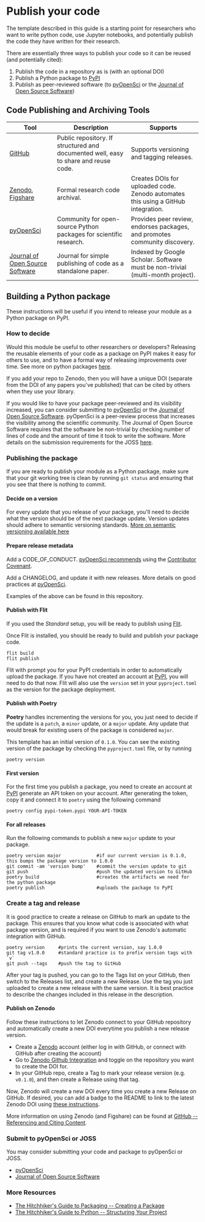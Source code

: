 # Publish your code
The template described in this guide is a starting point for researchers who want to write python code, use Jupyter notebooks, and potentially publish the code they have written for their research.

There are essentially three ways to publish your code so it can be reused (and potentially cited):

1. Publish the code in a repository as is (with an optional DOI)
2. Publish a Python package to [PyPI](https://pypi.org)
3. Publish as peer-reviewed software (to [pyOpenSci](https://www.pyopensci.org) or the [Journal of Open Source Software](https://joss.theoj.org))



## Code Publishing and Archiving Tools

|Tool   |Description   |Supports   |
|---|---|---|
|[GitHub](https://github.com)  |Public repository. If structured and documented well, easy to share and reuse code.​  |Supports versioning and tagging releases.  |
|[Zenodo](https://zenodo.org), [Figshare](https://figshare.com)   |Formal research code archival.​   |Creates DOIs for uploaded code. Zenodo automates this using a GitHub integration.​   |
|[pyOpenSci](https://www.pyopensci.org)   |Community for open-source Python packages for scientific research.​   |Provides peer review, endorses packages, and promotes community discovery.​   |
|[Journal of Open Source Software](https://joss.theoj.org)   |Journal for simple publishing of code as a standalone paper. ​   |Indexed by Google Scholar. Software must be non-trivial (multi-month project).​   |

## Building a Python package

These instructions will be useful if you intend to release your module as a Python package on PyPI.

### How to decide

Would this module be useful to other researchers or developers? Releasing the reusable elements of your code as a package on PyPI makes it easy for others to use, and to have a formal way of releasing improvements over time. See more on python packages [here](https://www.pyopensci.org/python-package-guide/tutorials/intro.html).

If you add your repo to Zenodo, then you will have a unique DOI (separate from the DOI of any papers you've published) that can be cited by others when they use your library.

If you would like to have your package peer-reviewed and its visibility increased, you can consider submitting to [pyOpenSci](https://www.pyopensci.org) or the [Journal of Open Source Software](https://joss.theoj.org). pyOpenSci is a peer-review process that increases the visibility among the scientific community. The Journal of Open Source Software requires that the software be non-trivial by checking number of lines of code and the amount of time it took to write the software. More details on the submission requirements for the JOSS [here](https://joss.readthedocs.io/en/latest/submitting.html).

### Publishing the package

If you are ready to publish your module as a Python package, make sure that your git working tree is clean by running `git status` and ensuring that you see that there is nothing to commit.

#### Decide on a version
For every update that you release of your package, you'll need to decide what the version should be of the next package update. Version updates should adhere to semantic versioning standards. [More on semantic versioning available here](https://devhints.io/semver)

#### Prepare release metadata
Add a CODE_OF_CONDUCT. [pyOpenSci recommends](https://www.pyopensci.org/python-package-guide/documentation/repository-files/code-of-conduct-file.html#why-you-need-a-code-of-conduct) using the [Contributor Covenant](https://www.contributor-covenant.org/version/2/1/code_of_conduct/).

Add a CHANGELOG, and update it with new releases. More details on good practices at [pyOpenSci](https://www.pyopensci.org/python-package-guide/documentation/repository-files/changelog-file.html#what-does-it-look-like).

Examples of the above can be found in this repository.

#### Publish with Flit

If you used the *Standard* setup, you will be ready to publish using [Flit](https://flit.pypa.io/en/stable/).

Once Flit is installed, you should be ready to build and publish your package code. 

```Shell
flit build
flit publish
```

Flit with prompt you for your PyPI credentials in order to automatically upload the package. If you have not created an account at [PyPI](https://pypi.org), you will need to do that now. Flit will also use the `version` set in your `pyproject.toml` as the version for the package deployment.

#### Publish with Poetry
**Poetry** handles incrementing the versions for you, you just need to decide if the update is a `patch`, a `minor` update, or a `major` update. Any update that would break for existing users of the package is considered `major`.

This template has an initial version of `0.1.0`. You can see the existing version of the package by checking the `pyproject.toml` file, or by running
```shell
poetry version
```

#### First version
For the first time you publish a package, you need to create an account at [PyPI](https://pypi.org) generate an API token on your account. After generating the token, copy it and connect it to `poetry` using the following command
```shell
poetry config pypi-token.pypi YOUR-API-TOKEN
```

#### For all releases
Run the following commands to publish a new `major` update to your package.

```shell
poetry version major             #if our current version is 0.1.0, this bumps the package version to 1.0.0
git commit -am 'version bump'    #commit the version update to git
git push                         #push the updated version to GitHub 
poetry build                     #creates the artifacts we need for the python package
poetry publish                   #uploads the package to PyPI
```

### Create a tag and release
It is good practice to create a release on GitHub to mark an update to the package. This ensures that you know what code is associated with what package version, and is required if you want to use Zenodo's automatic integration with GitHub.

```shell
poetry version     #prints the current version, say 1.0.0
git tag v1.0.0     #standard practice is to prefix version tags with `v`
git push --tags    #push the tag to GitHub
```

After your tag is pushed, you can go to the Tags list on your GitHub, then switch to the Releases list, and create a new Release. Use the tag you just uploaded to create a new release with the same version. It is best practice to describe the changes included in this release in the description.

#### Publish on Zenodo
Follow these instructions to let Zenodo connect to your GitHub repository and automatically create a new DOI everytime you publish a new release version.

- Create a [Zenodo](https://zenodo.org) account (either log in with GitHub, or connect with GitHub after creating the account)
- ⁠⁠Go to [Zenodo Github Integration](https://zenodo.org/account/settings/github/) and toggle on the repository you want to create the DOI for.
- ⁠In your GitHub repo, create a Tag to mark your release version (e.g. `v0.1.0`), and then create a Release using that tag.

Now, Zenodo will create a new DOI every time you create a new Release on GitHub. If desired, you can add a badge to the README to link to the latest Zenodo DOI using [these instructions](https://gist.github.com/seignovert/ae6771f400ca464d294261f42900823a).


More information on using Zenodo (and Figshare) can be found at [GitHub -- Referencing and Citing Content](https://docs.github.com/en/repositories/archiving-a-github-repository/referencing-and-citing-content).


### Submit to pyOpenSci or JOSS

You may consider submitting your code and package to pyOpenSci or JOSS.

- [pyOpenSci](https://www.pyopensci.org)
- [Journal of Open Source Software](https://joss.theoj.org)

### More Resources

* [The Hitchhiker's Guide to Packaging -- Creating a Package](https://the-hitchhikers-guide-to-packaging.readthedocs.io/en/latest/creation.html)
* [The Hitchhiker's Guide to Python -- Structuring Your Project](https://docs.python-guide.org/writing/structure/)